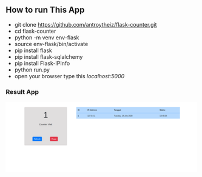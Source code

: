 ## How to run This App
  * git clone https://github.com/antroytheiz/flask-counter.git
  * cd flask-counter
  * python -m venv env-flask
  * source env-flask/bin/activate
  * pip install flask
  * pip install flask-sqlalchemy
  * pip install Flask-IPInfo
  * python run.py
  * open your browser type this *localhost:5000*

### Result App

![Current Result Flask Counter](app/templates/img/result.png)
